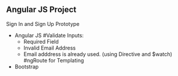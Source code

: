 ## Angular JS Project
Sign In and Sign Up Prototype 
 - Angular JS 
 	#Validate Inputs: 
 	- Required Field
 	- Invalid Email Address
 	- Email adddress is already used. (using Directive and $watch)
 	#ngRoute for Templating
 - Bootstrap
